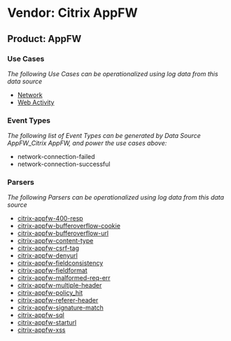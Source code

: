 Vendor: Citrix AppFW
====================
Product: AppFW
--------------

### Use Cases

_The following Use Cases can be operationalized using log data from this data source_

* [Network](../UseCases/usecase_network.md)
* [Web Activity](../UseCases/usecase_web_activity.md)


### Event Types

_The following list of Event Types can be generated by Data Source AppFW_Citrix AppFW, and power the use cases above:_

- network-connection-failed
- network-connection-successful


### Parsers

_The following Parsers can be operationalized using log data from this data source_

* [citrix-appfw-400-resp](../Parsers/parserContent_citrix-appfw-400-resp.md)
* [citrix-appfw-bufferoverflow-cookie](../Parsers/parserContent_citrix-appfw-bufferoverflow-cookie.md)
* [citrix-appfw-bufferoverflow-url](../Parsers/parserContent_citrix-appfw-bufferoverflow-url.md)
* [citrix-appfw-content-type](../Parsers/parserContent_citrix-appfw-content-type.md)
* [citrix-appfw-csrf-tag](../Parsers/parserContent_citrix-appfw-csrf-tag.md)
* [citrix-appfw-denyurl](../Parsers/parserContent_citrix-appfw-denyurl.md)
* [citrix-appfw-fieldconsistency](../Parsers/parserContent_citrix-appfw-fieldconsistency.md)
* [citrix-appfw-fieldformat](../Parsers/parserContent_citrix-appfw-fieldformat.md)
* [citrix-appfw-malformed-req-err](../Parsers/parserContent_citrix-appfw-malformed-req-err.md)
* [citrix-appfw-multiple-header](../Parsers/parserContent_citrix-appfw-multiple-header.md)
* [citrix-appfw-policy_hit](../Parsers/parserContent_citrix-appfw-policy_hit.md)
* [citrix-appfw-referer-header](../Parsers/parserContent_citrix-appfw-referer-header.md)
* [citrix-appfw-signature-match](../Parsers/parserContent_citrix-appfw-signature-match.md)
* [citrix-appfw-sql](../Parsers/parserContent_citrix-appfw-sql.md)
* [citrix-appfw-starturl](../Parsers/parserContent_citrix-appfw-starturl.md)
* [citrix-appfw-xss](../Parsers/parserContent_citrix-appfw-xss.md)
